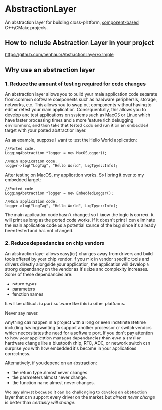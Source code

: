 # AbstractionLayer
An abstraction layer for building cross-platform, [component-based](https://en.wikipedia.org/wiki/Component-based_software_engineering) C++/CMake projects.

## How to include Abstraction Layer in your project
https://github.com/benhaub/AbstractionLayerExample

## Why use an abstraction layer
### 1. Reduce the amount of testing required for code changes
An abstraction layer allows you to build your main application code separate from common software components such as hardware peripherals, storage, networks, etc.
This allows you to swap out components without having to edit or retest your main application. Consequentially, this allows you to develop and test applications on systems such
as MacOS or Linux which have faster processing times and a more feature rich debugging environment, and then take that tested code and run it on an embedded target with your ported abstraction layer.

As an example, suppose I want to test the Hello World application:

```
//Ported code.
LoggingAbstraction *logger = new MacOSLogger();

//Main application code.
logger->log("LogTag", "Hello World", LogTpye::Info);
```

After testing on MacOS, my application works. So I bring it over to my embedded target:

```
//Ported code
LoggingAbstraction *logger = new EmbeddedLogger();

//Main application code.
logger->log("LogTag", "Hello World", LogTpye::Info);
```

The main application code hasn't changed so I know the logic is correct. It will print as long as the ported code works. If it doesn't print I can eliminate the main application code as a potential source of the bug since it's already been tested and has not changed.

### 2. Reduce dependancies on chip vendors
An abstraction layer allows easy(ier) changes away from drivers and build tools offered by your chip vendor. If you mix in vendor specific tools and drivers directly alongside your application, the application will develop a strong dependancy on the vendor as it's size and complexity increases. Some of these dependancies are:
- return types
- parameters
- function names
  
It will be difficult to port software like this to other platforms.

Never say never.

Anything can happen in a project with a long or even indefinite lifetime including having/wanting to support another processor or switch vendors which neccesitates the need for a software port. If you don't pay attention to how your application manages dependancies then even a smaller hardware change like a bluetooth chip, RTC, ADC, or network switch can surprise you with how embedded it's become in your applications correctness.

Alternatively, if you depend on an abstraction:
- the return type almost never changes.
- the parameters almost never change.
- the function name almost never changes.
  
We say almost because it can be challenging to develop an abstraction layer that can support every driver on the market, but _almost never change_ is better than _certainly will change_.
